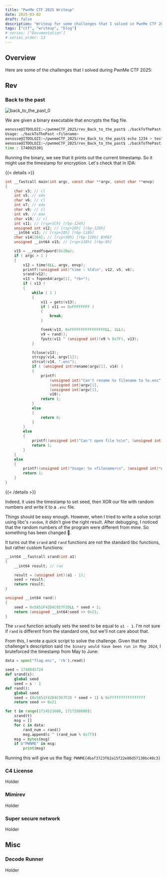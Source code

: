 ```yaml
---
title: "PwnMe CTF 2025 Writeup"
date: 2025-03-02
draft: false
description: "Writeup for some challenges that I solved in PwnMe CTF 2025."
tags: ["ctf", "writeup", "blog"]
# series: ["Documentation"]
# series_order: 13
---
```


## Overview

Here are some of the challenges that I solved during PwnMe CTF 2025:

## Rev
### Back to the past

![back_to_the_past_0](writeups/pwnme_ctf_2025/back_to_the_past_0.png)

We are given a binary executable that encrypts the flag file. 

```bash
eenosse@ITDOLOZI:~/pwnmeCTF_2025/rev_Back_to_the_past$ ./backToThePast
Usage: ./backToThePast <filename>
eenosse@ITDOLOZI:~/pwnmeCTF_2025/rev_Back_to_the_past$ echo 1234 > test
eenosse@ITDOLOZI:~/pwnmeCTF_2025/rev_Back_to_the_past$ ./backToThePast test
time : 1740925301
```

Running the binary, we see that it prints out the current timestamp. So it might use the timestamp for encryption. Let's check that in IDA:

{{< details >}}
```c
int __fastcall main(int argc, const char **argv, const char **envp)
{
    char v3; // cl
    int v5; // edx
    char v6; // cl
    int v7; // edx
    char v8; // cl
    int v9; // eax
    char v10; // cl
    int v11; // [rsp+1Ch] [rbp-124h]
    unsigned int v12; // [rsp+20h] [rbp-120h]
    __int64 v13; // [rsp+28h] [rbp-118h]
    char v14[264]; // [rsp+30h] [rbp-110h] BYREF
    unsigned __int64 v15; // [rsp+138h] [rbp-8h]

    v15 = __readfsqword(0x28u);
    if ( argc > 1 )
    {
        v12 = time(0LL, argv, envp);
        printf((unsigned int)"time : %ld\n", v12, v5, v6);
        srand(v12);
        v13 = fopen64(argv[1], "rb+");
        if ( v13 )
        {
            while ( 1 )
            {
                v11 = getc(v13);
                if ( v11 == 0xFFFFFFFF )
                {
                    break;
                }

                fseek(v13, 0xFFFFFFFFFFFFFFFFLL, 1LL);
                v9 = rand();
                fputc(v11 ^ (unsigned int)(v9 % 0x7F), v13);
            }

            fclose(v13);
            strcpy(v14, argv[1]);
            strcat(v14, ".enc");
            if ( (unsigned int)rename(argv[1], v14) )
            {
                printf(
                    (unsigned int)"Can't rename %s filename to %s.enc",
                    (unsigned int)argv[1],
                    (unsigned int)argv[1],
                    v10);
                return 1;
            }
            else
            {
                return 0;
            }
        }
        else
        {
            printf((unsigned int)"Can't open file %s\n", (unsigned int)argv[1], v7, v8);
            return 1;
        }
    }
    else
    {
        printf((unsigned int)"Usage: %s <filename>\n", (unsigned int)*argv, (_DWORD)envp, v3);
        return 1;
    }
}
```
{{< /details >}}

Indeed, it uses the timestamp to set seed, then XOR our file with random numbers and write it to a `.enc` file. 

Things should be easy enough. However, when I tried to write a solve script using libc's `random`, it didn't give the right result. After debugging, I noticed that the random numbers of the program were different from mine. So something has been changed 🤔. 

It turns out the `srand` and `rand` functions are not the standard libc functions, but rather custom functions:

```c
__int64 __fastcall srand(int a1)
{
    __int64 result; // rax

    result = (unsigned int)(a1 - 1);
    seed = result;
    return result;
}
```

```c
unsigned __int64 rand()
{
    seed = 0x5851F42D4C957F2DLL * seed + 1;
    return (unsigned __int64)seed >> 0x21;
}
```

The `srand` function actually sets the seed to be equal to `a1 - 1`. I'm not sure if `rand` is different from the standard one, but we'll not care about that.

From this, I wrote a quick script to solve the challenge. Given that the challenge's description said `the binary would have been run in May 2024`, I bruteforced the timestamp from May to June:

```py
data = open("flag.enc", 'rb').read()

seed = 1740845724
def srand(s):
    global seed
    seed = s - 1
def rand():
    global seed
    seed = (0x5851F42D4C957F2D * seed + 1) & 0xffffffffffffffff
    return seed >> 0x21

for t in range(1714521600, 1717200000):
    srand(t)
    msg = []
    for c in data:
        rand_num = rand()
        msg.append(c ^ (rand_num % 0x7f))
    msg = bytes(msg)
    if b"PWNME" in msg:
        print(msg)
```

Running this will give us the flag: `PWNME{4baf3723f62a15f22e86d57130bc40c3}`

### C4 License

Holder

### Mimirev

Holder

### Super secure network

Holder

## Misc
### Decode Runner

Holder
